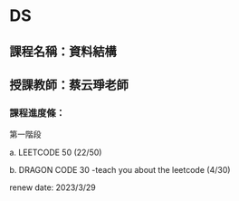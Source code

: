 # DS

## 課程名稱：資料結構

## 授課教師：蔡云琤老師

### 課程進度條：

第一階段

a. LEETCODE 50 (22/50)

b. DRAGON CODE 30 -teach you about the leetcode (4/30)

renew date: 2023/3/29
